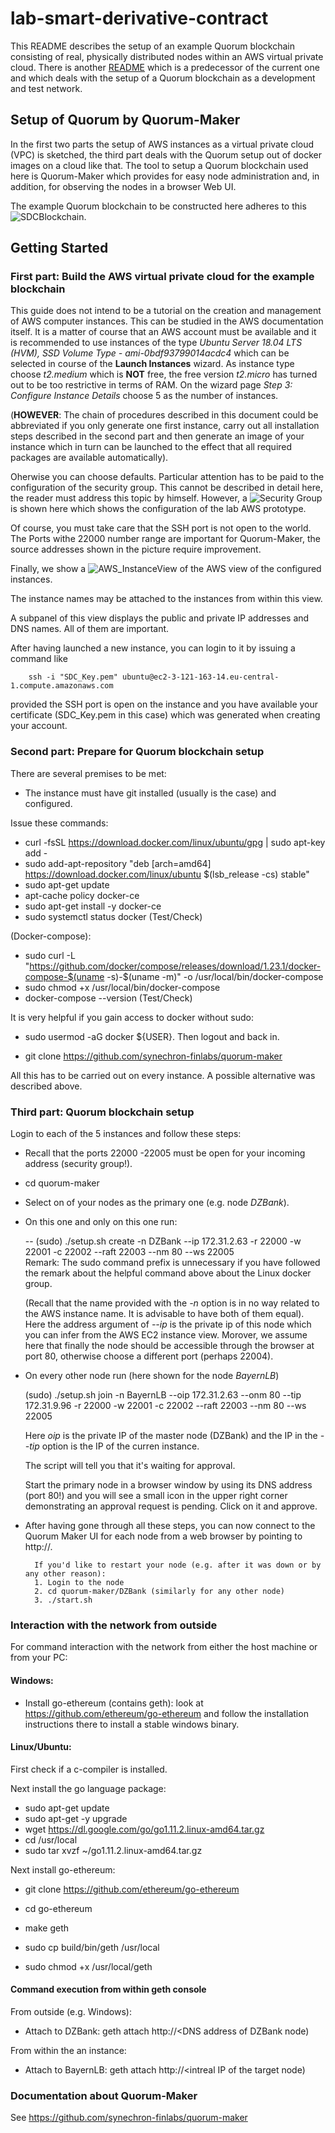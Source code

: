 # lab-smart-derivative-contract

This README describes the setup of an example Quorum blockchain consisting of real, physically distributed nodes within an AWS virtual private cloud. 
There is another  [README] which is a predecessor of the current one and which deals with the setup of a Quorum blockchain as a development and test network.


[README]: README_QuorumSetup.md 



## Setup of Quorum by Quorum-Maker

In the first two parts the setup of AWS instances as a virtual private cloud (VPC) is sketched, the third part deals with the Quorum setup out of docker images on a cloud like that.
The tool to setup a Quorum blockchain used here is Quorum-Maker which provides for easy node administration and, in addition, for observing the nodes in a browser Web UI. 

The example Quorum blockchain to be constructed here adheres to this ![SDCBlockchain](./SDCBlockchain.PNG).


## Getting Started

### First part: Build the AWS virtual private cloud for the example blockchain

This guide does not intend to be a tutorial on the creation and management of AWS computer instances. This can be studied in the AWS documentation itself.
It is a matter of course that an AWS account must be available and it is recommended to use instances of the type _Ubuntu Server 18.04 LTS (HVM), SSD Volume Type - ami-0bdf93799014acdc4_
which can be selected in course of the __Launch Instances__ wizard.
As instance type choose _t2.medium_ which is __NOT__ free, the free version _t2.micro_ has turned out to be too restrictive in terms of RAM. On the wizard page _Step 3: Configure Instance Details_ choose 5 as the number of instances.

(__HOWEVER__: The chain of procedures described in this document could be abbreviated if you only generate one first instance, carry out all installation steps described
in the second part and then generate an image of your instance which in turn can be launched to the effect that all required packages are available automatically).

Oherwise you can choose defaults. Particular attention has to be paid to the configuration of the security group. This cannot be described in detail here, the reader must address this
topic by himself. However, a ![Security Group](./SecurityGroup.PNG) is shown here which shows the configuration of the lab AWS prototype.
  
Of course, you must take care that the SSH port is not open to the world. The Ports withe 22000 number range are important for Quorum-Maker, the source addresses shown in the picture
require improvement.

Finally, we show a ![AWS_InstanceView](./AWS_InstanceView.PNG) of the AWS view of the configured instances.

   
 The instance names may be attached to the instances from within this view.
 
 A subpanel of this view displays the public and private IP addresses and DNS names. All of them are important. 
 
 After having launched a new instance, you can login to it by issuing a command like
 
 		ssh -i "SDC_Key.pem" ubuntu@ec2-3-121-163-14.eu-central-1.compute.amazonaws.com
 		
provided the SSH port is open on the instance and you have available your certificate (SDC_Key.pem in this case) which was generated when creating your account. 		


### Second part: Prepare for Quorum blockchain setup

There are several premises to be met:

- The instance must have git installed (usually is the case) and configured.

Issue these commands:

- curl -fsSL https://download.docker.com/linux/ubuntu/gpg | sudo apt-key add -
- sudo add-apt-repository "deb [arch=amd64] https://download.docker.com/linux/ubuntu $(lsb_release -cs) stable"
- sudo apt-get update
- apt-cache policy docker-ce
- sudo apt-get install -y docker-ce
- sudo systemctl status docker (Test/Check)

(Docker-compose):
- sudo curl -L "https://github.com/docker/compose/releases/download/1.23.1/docker-compose-$(uname -s)-$(uname -m)" -o /usr/local/bin/docker-compose
- sudo chmod +x /usr/local/bin/docker-compose
- docker-compose --version  (Test/Check)

It is very helpful if you gain access to docker without sudo:

- sudo usermod -aG docker ${USER}. Then logout and back in. 

- git clone https://github.com/synechron-finlabs/quorum-maker

All this has to be carried out on every instance. A possible alternative was described above.


### Third part: Quorum blockchain setup

Login to each of the 5 instances and follow these steps:

- Recall that the ports 22000 -22005 must be open for your incoming address (security group!).

- cd quorum-maker

- Select on of your nodes as the primary one (e.g. node _DZBank_).

- On this one and only on this one run:  

   -- (sudo) ./setup.sh create -n DZBank --ip 172.31.2.63 -r 22000 -w 22001 -c 22002 --raft 22003 --nm 80 --ws 22005  
   	  Remark: The sudo command prefix is unnecessary  if you have followed the remark about the helpful command above about the Linux docker group.
   
  
   (Recall that the name provided with the _-n_ option is in no way related to the AWS instance name. It is advisable to have both of  them equal).
	Here the address argument of _--ip_ is the private ip of this node which you can infer from the AWS EC2 instance view. Morover, we assume here that finally the node should be accessible through the browser at port 80,
	otherwise choose a different port (perhaps 22004).

- On every other node run (here shown for the node  _BayernLB_)

  (sudo) ./setup.sh join -n BayernLB --oip 172.31.2.63 --onm 80 --tip 172.31.9.96 -r 22000 -w 22001 -c 22002 --raft 22003 --nm 80 --ws 22005
		
  Here _oip_ is the private IP of the master node (DZBank) and the IP in the _--tip_ option is the IP of the curren instance.

  The script will tell you that it's waiting for approval.
  
  Start the primary node in a browser window by using its DNS address (port 80!) and you will see a small icon in the upper right corner demonstrating an approval request is pending.
  Click on it and approve.
  

- After having gone through all these steps, you can now connect to the Quorum Maker UI for each node from a web browser by pointing to http://<DNS address corresponding to your node>.

		If you'd like to restart your node (e.g. after it was down or by any other reason):
		1. Login to the node
		2. cd quorum-maker/DZBank (similarly for any other node)
		3. ./start.sh  




### Interaction with the network from outside


For command interaction with the network from either the host machine or from your PC:

#### Windows:  

- Install go-ethereum (contains geth):  look at https://github.com/ethereum/go-ethereum and follow the installation instructions there to install a stable windows binary.

#### Linux/Ubuntu:  

First check if a c-compiler is installed.

Next install the go language package:

- sudo apt-get update
- sudo apt-get -y upgrade
- wget https://dl.google.com/go/go1.11.2.linux-amd64.tar.gz
- cd /usr/local
- sudo tar xvzf ~/go1.11.2.linux-amd64.tar.gz

Next install go-ethereum:

- git clone https://github.com/ethereum/go-ethereum

- cd go-ethereum

- make geth 

- sudo cp build/bin/geth /usr/local

- sudo chmod +x /usr/local/geth


#### Command execution from within geth console

From outside (e.g. Windows):

- Attach to DZBank:  geth attach http://<DNS address of DZBank node)

From within the an instance:

- Attach to BayernLB: geth attach http://<intreal IP of the target node)



### Documentation about Quorum-Maker

See https://github.com/synechron-finlabs/quorum-maker